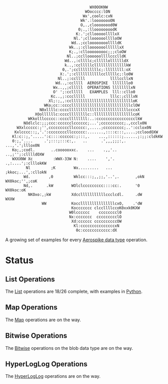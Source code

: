 
```
                                                                                
                                     WX0OOKNW                                   
                                   WOocccc:lON                                  
                                  Wx',coolc:cxN                                 
                                 Wk'.:loooooooON                                
                                 O,.,cloooooood0W                               
                                0;.,:lloooooooodK                               
                               K:.';cllooooollllxX                              
                              Nl.';clloooooolllloOW                             
                             Wd..;ccloooooooolllldK                             
                            Wk..;:cllooooooollllllxX                            
                            K;.,:cllooooooooc;;;cloOW                           
                           Nl..;cclloooooollllccclldK                           
                          Wd..,:cllllc;clllllolllllldX                          
                          k..,:cclllllcllllllllllllllkW                         
                         0,.';cclllllllllc;:llllllll:oX                         
                        X:.';:clllllllllllcclllllc;:lo0W                        
                       Nl..;:ccllll           llllccllxN                        
                      Wd..,:ccllll  AEROSPIKE  lllllllo0                        
                     Wx..,,;clllll  OPERATIONS llllllllxN                       
                     O' ';:cclllll   EXAMPLES  lll::cllo0                       
                    Kc..,;:ccclllll           lllc:;clllxN                      
                   Xl;:;,,:ccllllllllllllllllllllllllllloK                      
                 WKo;cc::ccccllllllllllllllllllllllllllclOW                     
               N0xllllc:ccccllllllllllllllllllllllllllcccxX                     
             XOollllllc:ccccllllllllc::lllllllllllllllllcoK                     
          WKkolllccccc::ccccllllllll:..:ccccccccccccccccclkW                    
        NOdlclc:;;;ccc:cccccclcccccc;...';cccccccccc;.,ccclx0N                  
     WXxlccccc:;'',cccccccccllccccc:,.....;ccccccccc;..':cclox0N                
    Kxlcccc::;,'.':ccccccccllcccccc:.......,::::c:::,....;ccloodOXW             
   Kl:c::;,'.....':c::::cccccc:;:::,.    ...,::::::;......;:;;:cldkKW           
   0:;,'....     .';:::;:::c:,.   ..      .',,,;;;:,.   ...,'.';lllox0N         
   Ko;,;codl.       ..coooooxxc.    ...    .,,'..        ..,;'';:clllldOXW      
   WXXXNW Xc         :WWX-33W N:    ....    ','.          .,:....';:clllokKW    
         Nl         ;K        Wx.........   ...            ;kkoc;...',:cllokN   
        Wd.        ,0         Wklcc:::;,,;;,'..',.       ,okN  WX0koc;'',;coK   
        Nd,.      .kW        WOlclccccccccc::::cc:.      '0         WX0koc:oK   
          NKOxo:,;kW         Xdcclllllllllllccclcdl.     .dW             WXXW   
                WW           KocclllllllllllllllcxO,    .'dW                    
                             Koccccccc clccllllccoK0xxk0KXW                     
                            W0lcccccc    ccccccccl0                             
                            Nx:ccccccc  ccccccccclO                             
                             Xd:cccccc ccccccccccOW                            
                              Kl:cccccccccccccccxN                            
                               0c:cccccccccccc:dX                            

```

A growing set of examples for every [Aerospike data type](https://www.aerospike.com/docs/guide/data-types.html) operation.

Status
======

List Operations
---------------
The [List](https://www.aerospike.com/docs/guide/cdt-list.html#list-api) operations are 18/26 complete, with examples in [Python](https://github.com/aerospike-examples/aerospike-operations-examples/tree/master/python/list).

Map Operations
-------------
The [Map](https://www.aerospike.com/docs/guide/cdt-map.html#map-apis) operations are on the way.

Bitwise Operations
------------------
The [Bitwise](https://www.aerospike.com/docs/guide/bitwise.html) operations on the blob data type are on the way.

HyperLogLog Operations
----------------------
The [HyperLogLog](https://www.aerospike.com/docs/guide/hyperloglog.html) operations are on the way.

